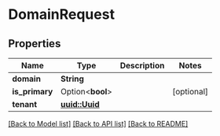 # DomainRequest

## Properties

Name | Type | Description | Notes
------------ | ------------- | ------------- | -------------
**domain** | **String** |  | 
**is_primary** | Option<**bool**> |  | [optional]
**tenant** | [**uuid::Uuid**](uuid::Uuid.md) |  | 

[[Back to Model list]](../README.md#documentation-for-models) [[Back to API list]](../README.md#documentation-for-api-endpoints) [[Back to README]](../README.md)


